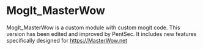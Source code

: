 # MogIt_MasterWow
 MogIt_MasterWow is a custom module with custom mogit code. This version has been edited and improved by PentSec. It includes new features specifically designed for https://MasterWow.net
